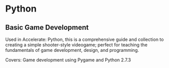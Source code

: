# Python

## Basic Game Development
Used in Accelerate: Python, this is a comprehensive guide and collection to creating a simple shooter-style videogame; perfect for teaching the fundamentals of game development, design, and programming.

Covers: Game development using Pygame and Python 2.7.3
